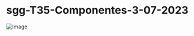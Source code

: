 # sgg-T35-Componentes-3-07-2023

![image](https://github.com/SergioGallegoGudino/sgg-T35-Componentes-3-07-2023/assets/118269684/2cc568a2-5986-4be4-886b-a879dfa3380c)
